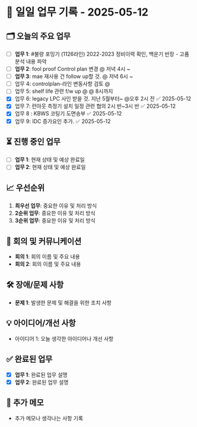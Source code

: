 # 📅 일일 업무 기록 - 2025-05-12

## 🗂 오늘의 주요 업무
- [ ] **업무 1**: #불량 포밍기 (1126라인) 2022-2023 정비이력 확인, 백운기 반장 - 고품 분석 내용 파악
- [ ] **업무 2**: fool proof Control plan 변경 @ 저녁 4시 ~
- [ ] **업무 3**: mae 재사용 건 follow up할 것. @ 저녁 6시 ~ 
- [ ] 업무 4: controlplan-라인 변동사항 검토 @ 
- [ ] 업무 5: shelf life 관련 f/w up @ @ 8시까지
- [x] 업무 6: legacy LPC 사인 받을 것. 지난 5월부터~ @오후 2시 전 ✅ 2025-05-12
- [x] 업무 7: 런아웃 측정기 설치 일정 관련 협의 2시 반~3시 반 ✅ 2025-05-12
- [x] 업무 8 : KBWS 코팅기 도면송부 ✅ 2025-05-12
- [x] 업무 9: IDC 증가요인 추가. ✅ 2025-05-12

## ⏳ 진행 중인 업무
- [ ] **업무 1**: 현재 상태 및 예상 완료일
- [ ] **업무 2**: 현재 상태 및 예상 완료일

## 📈 우선순위
1. **최우선 업무**: 중요한 이유 및 처리 방식
2. **2순위 업무**: 중요한 이유 및 처리 방식
3. **3순위 업무**: 중요한 이유 및 처리 방식

## 🔄 회의 및 커뮤니케이션
- **회의 1**: 회의 이름 및 주요 내용
- **회의 2**: 회의 이름 및 주요 내용

## 🛠 장애/문제 사항
- **문제 1**: 발생한 문제 및 해결을 위한 조치 사항

## 💡 아이디어/개선 사항
- 아이디어 1: 오늘 생각한 아이디어나 개선 사항

## ✅ 완료된 업무
- [x] **업무 1**: 완료된 업무 설명
- [x] **업무 2**: 완료된 업무 설명

## 📝 추가 메모
- 추가 메모나 생각나는 사항 기록
